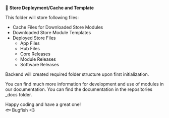 📁 **Store Deployment/Cache and Template**

This folder will store following files:  
- Cache Files for Downloaded Store Modules
- Downloaded Store Module Templates
- Deployed  Store Files
	+ App Files
	+ Hub Files
	+ Core Releases
	+ Module Releases
	+ Software Releases

Backend will created required folder structure upon first initialization.

You can find much more information for development and use of modules in our documentation. You can find the documentation in the repositories _docs folder.

Happy coding and have a great one!  
🐟 Bugfish <3
